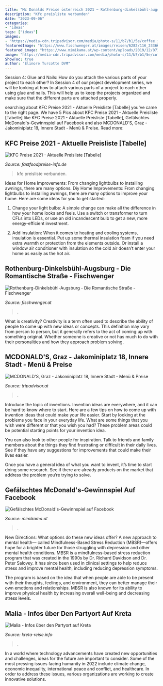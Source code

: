 ```yaml
---
title: "Mc Donalds Preise österreich 2021 ~ Rothenburg-dinkelsbühl-augsburg"
description: "Kfc preisliste verbunden"
date: "2023-09-06"
categories:
- "ideas"
tags: ["ideas"]
images:
- "https://media-cdn.tripadvisor.com/media/photo-s/11/b7/b1/5e/coffee.jpg"
featuredImage: "https://www.fischwenger.at/images/reisen/6282/116_233669.jpg"
featured_image: "https://www.mimikama.at/wp-content/uploads/2019/12/071_Mc-768x404.jpg"
image: "https://media-cdn.tripadvisor.com/media/photo-s/11/b7/b1/5e/coffee.jpg"
ShowToc: true
author: "Elinore Turcotte DVM"
---
```



Session 4: Glue and Nails: How do you attach the various parts of your project to each other?
In Session 4 of our project development series, we will be looking at how to attach various parts of a project to each other using glue and nails. This will help us to keep the projects organized and make sure that the different parts are attached properly.

	

		
searching about KFC Preise 2021 - Aktuelle Preisliste [Tabelle] you've came to the right page. We have 5 Pics about KFC Preise 2021 - Aktuelle Preisliste [Tabelle] like KFC Preise 2021 - Aktuelle Preisliste [Tabelle], Gefälschtes McDonald&#039;s-Gewinnspiel auf Facebook and also MCDONALD&#039;S, Graz - Jakominiplatz 18, Innere Stadt - Menü &amp; Preise. Read more:
		
    
## KFC Preise 2021 - Aktuelle Preisliste [Tabelle]

<img loading=lazy src="https://fastfoodpreise-info.de/wp-content/uploads/2021/05/KFC-Preise-min-768x432.jpg" onerror="this.onerror=null;this.src='https://tse3.mm.bing.net/th?id=OIP.pkirYr4GsRRIuu56muofLAHaEK&amp;pid=15.1';" alt="KFC Preise 2021 - Aktuelle Preisliste [Tabelle]">

_Source: fastfoodpreise-info.de_

>kfc preisliste verbunden. 

	

Ideas for Home Improvements: From changing lightbulbs to installing awnings, there are many options.
Diy Home Improvements: From changing lightbulbs to installing awnings, there are many options to improve your home. Here are some ideas for you to get started: 
1. Change your light bulbs: A simple change can make all the difference in how your home looks and feels. Use a switch or transformer to turn CFLs into LEDs, or use an old incandescent bulb to get a new, more energy-efficient investment. 

2. Add insulation: When it comes to heating and cooling systems, insulation is essential. Put up some thermal insulation foam if you need extra warmth or protection from the elements outside. Or install a window air conditioner with insulation so the cold air doesn’t enter your home as easily as the hot air. 


    
## Rothenburg-Dinkelsbühl-Augsburg - Die Romantische Straße - Fischwenger

<img loading=lazy src="https://www.fischwenger.at/images/reisen/6282/116_233669.jpg" onerror="this.onerror=null;this.src='https://tse2.mm.bing.net/th?id=OIP.d9N_ynTVa1ofsCy6arTsxwHaE-&amp;pid=15.1';" alt="Rothenburg-Dinkelsbühl-Augsburg - Die Romantische Straße - Fischwenger">

_Source: fischwenger.at_

>. 

	

What is creativity?
Creativity is a term often used to describe the ability of people to come up with new ideas or concepts. This definition may vary from person to person, but it generally refers to the act of coming up with something original. Whether someone is creative or not has much to do with their personalities and how they approach problem solving.

    
## MCDONALD&#039;S, Graz - Jakominiplatz 18, Innere Stadt - Menü &amp; Preise

<img loading=lazy src="https://media-cdn.tripadvisor.com/media/photo-s/11/b7/b1/5e/coffee.jpg" onerror="this.onerror=null;this.src='https://tse3.mm.bing.net/th?id=OIP.MEvpV33xwYnunQHyhIv0ngHaFj&amp;pid=15.1';" alt="MCDONALD&#039;S, Graz - Jakominiplatz 18, Innere Stadt - Menü &amp; Preise">

_Source: tripadvisor.at_

>. 

	

Introduce the topic of inventions.
Invention ideas are everywhere, and it can be hard to know where to start. Here are a few tips on how to come up with invention ideas that could make your life easier.
Start by looking at the problems you face in your everyday life. What are some things that you wish were different or that you wish you had? These problem areas could be potential starting points for your invention idea.

You can also look to other people for inspiration. Talk to friends and family members about the things they find frustrating or difficult in their daily lives. See if they have any suggestions for improvements that could make their lives easier.

Once you have a general idea of what you want to invent, it’s time to start doing some research. See if there are already products on the market that address the problem you’re trying to solve.

    
## Gefälschtes McDonald&#039;s-Gewinnspiel Auf Facebook

<img loading=lazy src="https://www.mimikama.at/wp-content/uploads/2019/12/071_Mc-768x404.jpg" onerror="this.onerror=null;this.src='https://tse3.mm.bing.net/th?id=OIP.Q9_YMfNjsb5c3vvLNBqzdQHaD5&amp;pid=15.1';" alt="Gefälschtes McDonald&#039;s-Gewinnspiel auf Facebook">

_Source: mimikama.at_

>. 

	

New Directions: What options do these new ideas offer?
A new approach to mental health— called Mindfulness-Based Stress Reduction (MBSR)—offers hope for a brighter future for those struggling with depression and other mental health conditions.
MBSR is a mindfulness-based stress reduction program that was created in the 1990s by Dr. Richard Davidson and Dr. Peter Salovey. It has since been used in clinical settings to help reduce stress and improve mental health, including reducing depression symptoms.

The program is based on the idea that when people are able to be present with their thoughts, feelings, and environment, they can better manage their own emotions and relationships. MBSR is also known for its ability to improve physical health by increasing overall well-being and decreasing stress levels.

    
## Malia - Infos über Den Partyort Auf Kreta

<img loading=lazy src="http://www.kreta-reise.info/Hauptseiten/malia_nightclub.jpg" onerror="this.onerror=null;this.src='https://tse4.mm.bing.net/th?id=OIP.l8-Z2zDWhwLG8meJS_bT9QAAAA&amp;pid=15.1';" alt="Malia - Infos über den Partyort auf Kreta">

_Source: kreta-reise.info_

>. 

	

In a world where technology advancements have created new opportunities and challenges, ideas for the future are important to consider. Some of the most pressing issues facing humanity in 2022 include climate change, economic inequality, international peace and conflict, and healthcare. In order to address these issues, various organizations are working to create innovative solutions.

